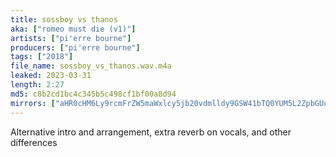 ```yaml
---
title: sossboy vs thanos
aka: ["romeo must die (v1)"]
artists: ["pi'erre bourne"]
producers: ["pi'erre bourne"]
tags: ["2018"]
file_name: sossboy_vs_thanos.wav.m4a
leaked: 2023-03-31
length: 2:27
md5: c8b2cd1bc4c345b5c498cf1bf00a8d94
mirrors: ["aHR0cHM6Ly9rcmFrZW5maWxlcy5jb20vdmlldy9GSW41bTQ0YUM5L2ZpbGUuaHRtbA==", "aHR0cHM6Ly9kYnJlZS5vcmcvdi9lMjU3ZA=="]
---
```

Alternative intro and arrangement, extra reverb on vocals, and other differences
